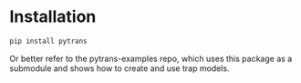 # Installation

```python
pip install pytrans
```

Or better refer to the pytrans-examples repo, which uses this package as a submodule and shows how to create and use trap models.
